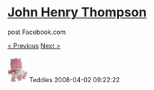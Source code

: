 # [John Henry Thompson](../README.md)
post Facebook.com

[< Previous](2008-04-02-4.md) [Next >](2008-04-02-6.md)

[![](../media/2008-04-02/Teddies-4.jpg)](../README.md)
Teddies
2008-04-02 09:22:22